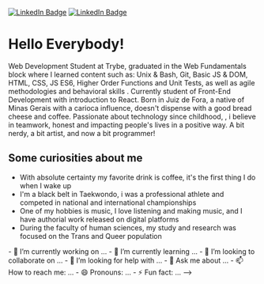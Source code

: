 [![LinkedIn Badge](https://img.shields.io/badge/-lucasbarbosa123-blue?style=flat-square&logo=Linkedin&logoColor=white&link=https://www.linkedin.com/in/lucasbarbosa123/)](https://www.linkedin.com/in/lucasbarbosa123/)
[![LinkedIn Badge](https://img.shields.io/badge/Gmail-D14836?style=for-the-badge&logo=gmail&logoColor=white&link=mailto:l.barbosatkd@gmail.com)]([mailto:l.barbosatkd@gmail.com)

<h1>Hello Everybody!</h1>

<p> Web Development Student at Trybe, graduated in the Web Fundamentals block where I learned content such as: Unix & Bash, Git, Basic JS & DOM, HTML, CSS, JS ES6, Higher Order Functions and Unit Tests, as well as agile methodologies and behavioral skills . Currently student of Front-End Development with introduction to React.
Born in Juiz de Fora, a native of Minas Gerais with a carioca influence, doesn't dispense with a good bread cheese  and coffee. Passionate about technology since childhood, , i believe in teamwork, honest and impacting people's lives in a positive way. A bit nerdy, a bit artist, and now a bit programmer!</p>

<h2>Some curiosities about me</h2>

<ul>
  <li>With absolute certainty my favorite drink is coffee, it's the first thing I do when I wake up</li>
  <li>I'm a black belt in Taekwondo, i was a professional athlete and competed in national and international championships</li>
  <li>One of my hobbies is music, I love listening and making music, and I have authorial work released on digital platforms</li>
  <li>During the faculty of human sciences, my study and research was focused on the Trans and Queer population</li>
  </ul>
- 🔭 I’m currently working on ...
- 🌱 I’m currently learning ...
- 👯 I’m looking to collaborate on ...
- 🤔 I’m looking for help with ...
- 💬 Ask me about ...
- 📫 How to reach me: ...
- 😄 Pronouns: ...
- ⚡ Fun fact: ...
-->
